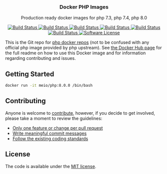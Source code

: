 <p align="center">
  <h3 align="center">Docker PHP Images</h3>
  <p align="center">Production ready docker images for php 7.3, php 7.4, php 8.0 </p>
  <p align="center">
    <a href="https://travis-ci.org/me-io/docker-php">
      <img src="https://travis-ci.org/me-io/docker-php.svg?branch=master" alt="Build Status">
    </a>
    <a href="https://github.com/me-io/docker-php/actions/workflows/build-php73.yaml">
      <img src="https://img.shields.io/badge/PHP-7.3-brightgreen.svg?longCache=true" alt="Build Status">
    </a>
    <a href="https://github.com/me-io/docker-php/actions/workflows/build-php74.yaml">
      <img src="https://img.shields.io/badge/PHP-7.4-brightgreen.svg?longCache=true" alt="Build Status">
    </a>
    <a href="https://github.com/me-io/docker-php/actions/workflows/build-php80.yaml">
      <img src="https://img.shields.io/badge/PHP-8.0-brightgreen.svg?longCache=true" alt="Build Status">
    </a>
    <a href="https://github.com/me-io/docker-php/actions/workflows/build-php81.yaml">
      <img src="https://img.shields.io/badge/PHP-8.1-brightgreen.svg?longCache=true" alt="Build Status">
    </a>
    <a href="https://github.com/me-io/docker-php/actions/workflows/build-php82.yaml">
      <img src="https://img.shields.io/badge/PHP-8.2-brightgreen.svg?longCache=true" alt="Build Status">
    </a>
    <a href="LICENSE.md">
      <img src="https://img.shields.io/badge/license-MIT-brightgreen.svg?style=flat-square" alt="Software License">
    </a>
  </p>
</p>

This is the Git repo for [php docker repos](https://hub.docker.com/r/meio/php/) (not to be confused with any official php image provided by php upstream). See [the Docker Hub page](https://hub.docker.com/r/meio/php/) for the full readme on how to use this Docker image and for information regarding contributing and issues.


## Getting Started

```bash
docker run -it meio/php:8.0.0 /bin/bash
```


## Contributing

Anyone is welcome to [contribute](CONTRIBUTING.md), however, if you decide to get involved, please take a moment to review the guidelines:

* [Only one feature or change per pull request](CONTRIBUTING.md#only-one-feature-or-change-per-pull-request)
* [Write meaningful commit messages](CONTRIBUTING.md#write-meaningful-commit-messages)
* [Follow the existing coding standards](CONTRIBUTING.md#follow-the-existing-coding-standards)

## License

The code is available under the [MIT license](LICENSE.md).
